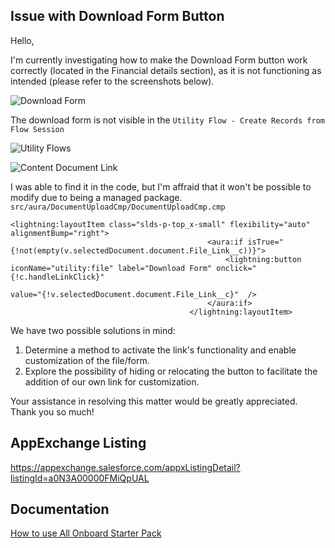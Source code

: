 ## Issue with Download Form Button

Hello,

I'm currently investigating how to make the Download Form button work correctly (located in the Financial details section), as it is not functioning as intended (please refer to the screenshots below).

![Download Form](https://raw.githubusercontent.com/zara-gm/AllOnboard/HELP-download-form/download-form.png "Download Form")

The download form is not visible in the `Utility Flow - Create Records from Flow Session` 

![Utility Flows](https://raw.githubusercontent.com/zara-gm/AllOnboard/HELP-download-form/utility-flow.png "Utility Flows")

![Content Document Link](https://raw.githubusercontent.com/zara-gm/AllOnboard/HELP-download-form/content-document-link.png "Content Document Link")

I was able to find it in the code, but I'm affraid that it won't be possible to modify due to being a managed package. `src/aura/DocumentUploadCmp/DocumentUploadCmp.cmp`

```JS
<lightning:layoutItem class="slds-p-top_x-small" flexibility="auto" alignmentBump="right">
                                            <aura:if isTrue="{!not(empty(v.selectedDocument.document.File_Link__c))}">
                                                <lightning:button iconName="utility:file" label="Download Form" onclick="{!c.handleLinkClick}"
                                                                  value="{!v.selectedDocument.document.File_Link__c}"  />
                                            </aura:if>
                                        </lightning:layoutItem>
```

We have two possible solutions in mind:

1. Determine a method to activate the link's functionality and enable customization of the file/form.
2. Explore the possibility of hiding or relocating the button to facilitate the addition of our own link for customization.

Your assistance in resolving this matter would be greatly appreciated. Thank you so much!

## AppExchange Listing
https://appexchange.salesforce.com/appxListingDetail?listingId=a0N3A00000FMiQpUAL

## Documentation
[How to use All Onboard Starter Pack](https://salesforce.quip.com/I74CAswvDA0a)
